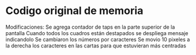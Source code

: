 # Codigo original de memoria
Modificaciones: 
Se agrega contador de taps en la parte superior de la pantalla 
Cuando todos los cuadros están destapados se despliega mensaje indicandolo 
Se cambiaron los números por caracteres 
Se movio 10 pixeles a la derecha los caracteres en las cartas para que estuvieran más centradas
